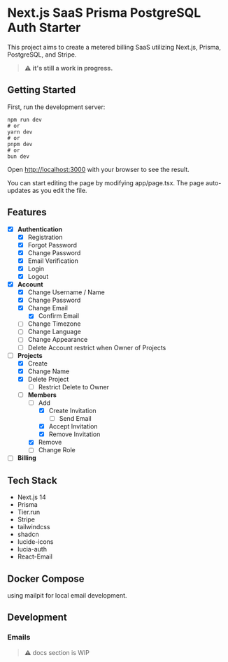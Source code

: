# Next.js SaaS Prisma PostgreSQL Auth Starter

This project aims to create a metered billing SaaS utilizing Next.js, Prisma, PostgreSQL, and Stripe.

> :warning: **it's still a work in progress.**

## Getting Started

First, run the development server:

```
npm run dev
# or
yarn dev
# or
pnpm dev
# or
bun dev
```

Open [http://localhost:3000](http://localhost:3000) with your browser to see the result.

You can start editing the page by modifying app/page.tsx. The page auto-updates as you edit the file.


## Features

- [x] **Authentication**
  - [x] Registration
  - [x] Forgot Password
  - [x] Change Password
  - [x] Email Verification
  - [x] Login
  - [x] Logout
- [x] **Account**
  - [x] Change Username / Name
  - [x] Change Password
  - [x] Change Email
    - [x] Confirm Email
  - [ ] Change Timezone
  - [ ] Change Language
  - [ ] Change Appearance
  - [ ] Delete Account restrict when Owner of Projects
- [ ] **Projects**
  - [x] Create
  - [x] Change Name
  - [x] Delete Project
    - [ ] Restrict Delete to Owner
  - [ ] **Members**
    - [ ] Add
      - [x] Create Invitation
        - [ ] Send Email
      - [x] Accept Invitation
      - [x] Remove Invitation
    - [x] Remove
    - [ ] Change Role
- [ ] **Billing**

## Tech Stack

- Next.js 14
- Prisma
- Tier.run
- Stripe
- tailwindcss
- shadcn
- lucide-icons
- lucia-auth
- React-Email
  
## Docker Compose

using mailpit for local email development.

## Development

### Emails

> :warning: docs section is WIP